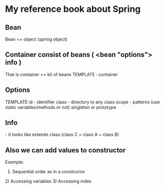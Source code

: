 # My reference book about Spring

## Bean
Bean == object (spring object)

## Container consist of beans ( <bean "options"> info </bean> )
That is container == kit of beans
TEMPLATE : <beans> container </beans>

## Options
TEMPLATE <bean id = "..." class = "...">
id - identifier
class - directory to any class
scope - patterns (use static variables/methods or not) singleton or prototype
  
## Info
<bean>
<constructor-arg ref = "other_some_bean" />
<constructor-arg ref = "some_bean" /> - it looks like extends class (class C = class A + class B)
</bean>
  
## Also we can add values to constructor
Example:
  1) Sequential order as in a constructor
  <constructor-arg values = "qwerty">
  <constructor-arg values = "123">
  2) Accessing variables
  <constructor-arg name = "var1" values = "qwerty">
  <constructor-arg name = "var2" values = "123">
  3) Accessing index
  <constructor-arg index = "0" values = "qwerty">
  <constructor-arg index = "1" values = "123">
    

    
